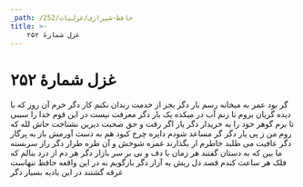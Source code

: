 ```yaml
---
_path: /حافظ-شیرازی/غزلیات/252
title: >-
    غزل شمارهٔ ۲۵۲
---
```

# غزل شمارهٔ ۲۵۲

گر بود عمر به میخانه رسم بار دگر
بجز از خدمت رندان نکنم کار دگر
خرم آن روز که با دیده گریان بروم
تا زنم آب در میکده یک بار دگر
معرفت نیست در این قوم خدا را سببی
تا برم گوهر خود را به خریدار دگر
یار اگر رفت و حق صحبت دیرین نشناخت
حاش لله که روم من ز پی یار دگر
گر مساعد شودم دایره چرخ کبود
هم به دست آورمش باز به پرگار دگر
عافیت می طلبد خاطرم ار بگذارند
غمزه شوخش و آن طره طرار دگر
راز سربسته ما بین که به دستان گفتند
هر زمان با دف و نی بر سر بازار دگر
هر دم از درد بنالم که فلک هر ساعت
کندم قصد دل ریش به آزار دگر
بازگویم نه در این واقعه حافظ تنهاست
غرقه گشتند در این بادیه بسیار دگر
